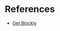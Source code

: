 # References

- [Get Blockly](https://developers.google.com/blockly/guides/get-started/get-the-code)
